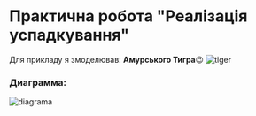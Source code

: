 # Практична робота "Реалізація успадкування"
Для прикладу я змоделював: **Амурського Тигра**😉
![tiger](https://user-images.githubusercontent.com/72559370/107566244-5278c600-6bed-11eb-8d2a-bccfba54b69e.jpg)
### Диаграмма:
![diagrama](https://user-images.githubusercontent.com/72559370/107566372-7f2cdd80-6bed-11eb-96f2-d755b801a993.png)
